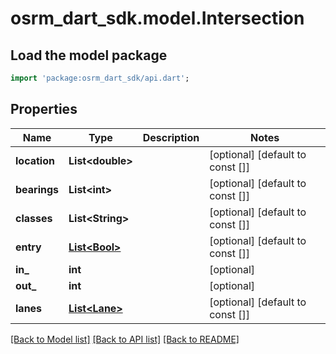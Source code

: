 # osrm_dart_sdk.model.Intersection

## Load the model package
```dart
import 'package:osrm_dart_sdk/api.dart';
```

## Properties
Name | Type | Description | Notes
------------ | ------------- | ------------- | -------------
**location** | **List&lt;double&gt;** |  | [optional] [default to const []]
**bearings** | **List&lt;int&gt;** |  | [optional] [default to const []]
**classes** | **List&lt;String&gt;** |  | [optional] [default to const []]
**entry** | [**List&lt;Bool&gt;**](Bool.md) |  | [optional] [default to const []]
**in_** | **int** |  | [optional] 
**out_** | **int** |  | [optional] 
**lanes** | [**List&lt;Lane&gt;**](Lane.md) |  | [optional] [default to const []]

[[Back to Model list]](../README.md#documentation-for-models) [[Back to API list]](../README.md#documentation-for-api-endpoints) [[Back to README]](../README.md)


